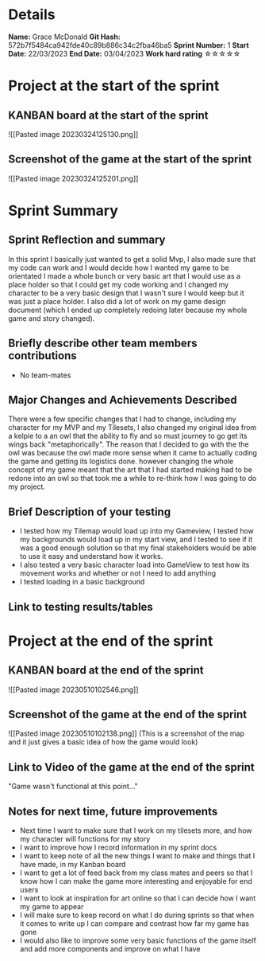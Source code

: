 # Details
**Name:**
Grace McDonald
**Git Hash:**
572b7f5484ca942fde40c89b886c34c2fba46ba5
**Sprint Number:**
1
**Start Date:**
22/03/2023
**End Date:**
03/04/2023
**Work hard rating**
☆☆☆☆☆

# Project at the start of the sprint
## **KANBAN board at the start of the sprint**
![[Pasted image 20230324125130.png]]
## **Screenshot of the game at the start of the sprint**
![[Pasted image 20230324125201.png]]
# Sprint Summary
## **Sprint Reflection and summary**
In this sprint I basically just wanted to get a solid Mvp, I also made sure that my code can work and I would decide how I wanted my game to be orientated I made a whole bunch or very basic art that I would use as a place holder so that I could get my code working and I changed my character to be a very basic design that I wasn't sure I would keep but it was just a place holder. I also did a lot of work on my game design document (which I ended up completely redoing later because my whole game and story changed).
## **Briefly describe other team members contributions**
- No team-mates
## **Major Changes and Achievements Described**
There were a few specific changes that I had to change, including my character for my MVP and my Tilesets, I also changed my original idea from a kelpie to a an owl that the ability to fly and so must journey to go get its wings back "metaphorically". The reason that I decided to go with the the owl was because the owl made more sense when it came to actually coding the game and getting its logistics done. however changing the whole concept of my game meant that the art that I had started making had to be redone into an owl so that took me a while to re-think how I was going to do my project.
## **Brief Description of your testing**
- I tested how my Tilemap would load up into my Gameview, I tested how my backgrounds would load up in my start view, and I tested to see if it was a good enough solution so that my final stakeholders would be able to use it easy and understand how it works.
- I also tested a very basic character load into GameView to test how its movement works and whether or not I need to add  anything
- I tested loading in a basic background
## **Link to testing results/tables**


# Project at the end of the sprint
## **KANBAN board at the end of the sprint**
![[Pasted image 20230510102546.png]]
## **Screenshot of the game at the end of the sprint**
![[Pasted image 20230510102138.png]]
(This is a screenshot of the map and it just gives a basic idea of how the game would look)
## Link to **Video of the game at the end of the sprint**

"Game wasn't functional at this point..."

## **Notes for next time, future improvements**
- Next time I want to make sure that I work on my tilesets more, and how my character will functions for my story
- I want to improve how I record information in my sprint docs
- I want to keep note of all the new things I want to make and things that I have made, in my Kanban board
- I want to get a lot of feed back from my class mates and peers so that I know how I can make the game more interesting and enjoyable for end users
- I want to look at inspiration for art online so that I can decide how I want my game to appear
- I will make sure to keep record on what I do during sprints so that when it comes to write up I can compare and contrast how far my game has gone
- I would also like to improve some very basic functions of the game itself and add more components and improve on what I have 